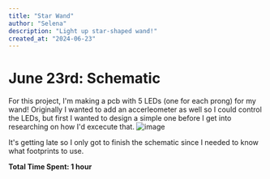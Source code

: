 ```yaml
---
title: "Star Wand"
author: "Selena"
description: "Light up star-shaped wand!"
created_at: "2024-06-23"
---
```


# June 23rd: Schematic
For this project, I'm making a pcb with 5 LEDs (one for each prong) for my wand! Originally I wanted to add an accerleometer as well so I could control the LEDs, but first I wanted to design a simple one before I get into researching on how I'd excecute that. 
![image](https://github.com/user-attachments/assets/e991397a-6007-463b-9f6e-c745e5097422)

It's getting late so I only got to finish the schematic since I needed to know what footprints to use.

**Total Time Spent: 1 hour**
